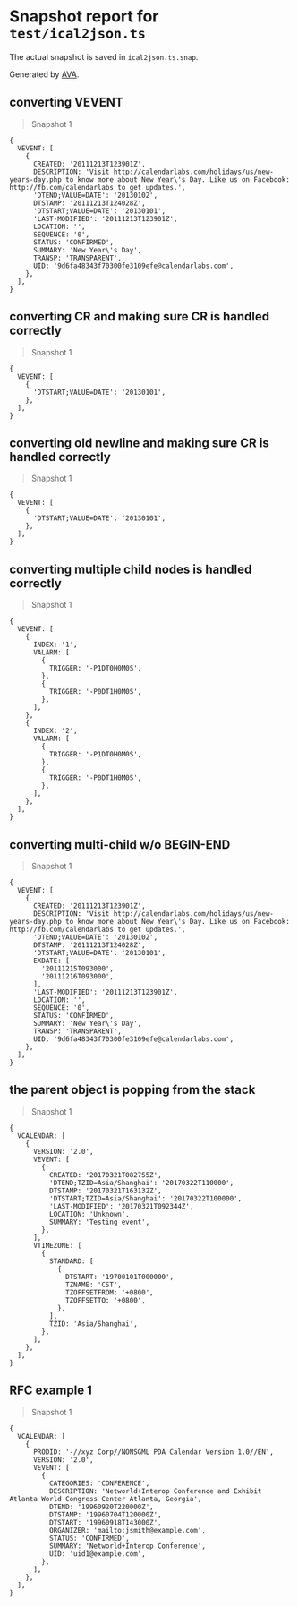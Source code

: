 # Snapshot report for `test/ical2json.ts`

The actual snapshot is saved in `ical2json.ts.snap`.

Generated by [AVA](https://avajs.dev).

## converting VEVENT

> Snapshot 1

    {
      VEVENT: [
        {
          CREATED: '20111213T123901Z',
          DESCRIPTION: 'Visit http://calendarlabs.com/holidays/us/new-years-day.php to know more about New Year\'s Day. Like us on Facebook: http://fb.com/calendarlabs to get updates.',
          'DTEND;VALUE=DATE': '20130102',
          DTSTAMP: '20111213T124028Z',
          'DTSTART;VALUE=DATE': '20130101',
          'LAST-MODIFIED': '20111213T123901Z',
          LOCATION: '',
          SEQUENCE: '0',
          STATUS: 'CONFIRMED',
          SUMMARY: 'New Year\'s Day',
          TRANSP: 'TRANSPARENT',
          UID: '9d6fa48343f70300fe3109efe@calendarlabs.com',
        },
      ],
    }

## converting CR and making sure CR is handled correctly

> Snapshot 1

    {
      VEVENT: [
        {
          'DTSTART;VALUE=DATE': '20130101',
        },
      ],
    }

## converting old newline and making sure CR is handled correctly

> Snapshot 1

    {
      VEVENT: [
        {
          'DTSTART;VALUE=DATE': '20130101',
        },
      ],
    }

## converting multiple child nodes is handled correctly

> Snapshot 1

    {
      VEVENT: [
        {
          INDEX: '1',
          VALARM: [
            {
              TRIGGER: '-P1DT0H0M0S',
            },
            {
              TRIGGER: '-P0DT1H0M0S',
            },
          ],
        },
        {
          INDEX: '2',
          VALARM: [
            {
              TRIGGER: '-P1DT0H0M0S',
            },
            {
              TRIGGER: '-P0DT1H0M0S',
            },
          ],
        },
      ],
    }

## converting multi-child w/o BEGIN-END

> Snapshot 1

    {
      VEVENT: [
        {
          CREATED: '20111213T123901Z',
          DESCRIPTION: 'Visit http://calendarlabs.com/holidays/us/new-years-day.php to know more about New Year\'s Day. Like us on Facebook: http://fb.com/calendarlabs to get updates.',
          'DTEND;VALUE=DATE': '20130102',
          DTSTAMP: '20111213T124028Z',
          'DTSTART;VALUE=DATE': '20130101',
          EXDATE: [
            '20111215T093000',
            '20111216T093000',
          ],
          'LAST-MODIFIED': '20111213T123901Z',
          LOCATION: '',
          SEQUENCE: '0',
          STATUS: 'CONFIRMED',
          SUMMARY: 'New Year\'s Day',
          TRANSP: 'TRANSPARENT',
          UID: '9d6fa48343f70300fe3109efe@calendarlabs.com',
        },
      ],
    }

## the parent object is popping from the stack

> Snapshot 1

    {
      VCALENDAR: [
        {
          VERSION: '2.0',
          VEVENT: [
            {
              CREATED: '20170321T082755Z',
              'DTEND;TZID=Asia/Shanghai': '20170322T110000',
              DTSTAMP: '20170321T163132Z',
              'DTSTART;TZID=Asia/Shanghai': '20170322T100000',
              'LAST-MODIFIED': '20170321T092344Z',
              LOCATION: 'Unknown',
              SUMMARY: 'Testing event',
            },
          ],
          VTIMEZONE: [
            {
              STANDARD: [
                {
                  DTSTART: '19700101T000000',
                  TZNAME: 'CST',
                  TZOFFSETFROM: '+0800',
                  TZOFFSETTO: '+0800',
                },
              ],
              TZID: 'Asia/Shanghai',
            },
          ],
        },
      ],
    }

## RFC example 1

> Snapshot 1

    {
      VCALENDAR: [
        {
          PRODID: '-//xyz Corp//NONSGML PDA Calendar Version 1.0//EN',
          VERSION: '2.0',
          VEVENT: [
            {
              CATEGORIES: 'CONFERENCE',
              DESCRIPTION: 'Networld+Interop Conference and Exhibit Atlanta World Congress Center Atlanta, Georgia',
              DTEND: '19960920T220000Z',
              DTSTAMP: '19960704T120000Z',
              DTSTART: '19960918T143000Z',
              ORGANIZER: 'mailto:jsmith@example.com',
              STATUS: 'CONFIRMED',
              SUMMARY: 'Networld+Interop Conference',
              UID: 'uid1@example.com',
            },
          ],
        },
      ],
    }
